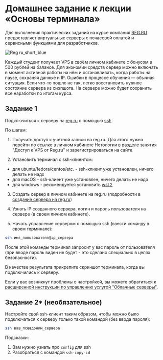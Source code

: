 # Домашнее задание к лекции «Основы терминала»

Для выполнения практических заданий на курсе компания [REG.RU](https://www.reg.ru/) предоставляет виртуальные серверы с почасовой оплатой и сервисными функциями для разработчиков.

![Reg ru_short_blue](https://user-images.githubusercontent.com/64093321/125069997-2be98900-e0c0-11eb-95f0-d6411023a7b0.jpg)

Каждый студент получает VPS в своём личном кабинете с бонусом в 500 рублей на балансе. Для экономии средств сервер можно включать в момент активной работы на нём и останавливать, когда работы на паузе, сохраняя данные и IP. Ошибки в процессе обучения — обычная ситуация. Если что-то пошло не так, легко восстановить нужное состояние сервера из снэпшота. На сервере можно будет сохранить все наработки по итогам курса.

## Задание 1

Подключиться к серверу на [reg.ru](https://www.reg.ru/) с помощью [ssh](https://losst.ru/kak-polzovatsya-ssh).

По шагам:

1. Получить доступ к учетной записи на reg.ru. Для этого нужно перейти по ссылке в личном кабинете Нетологии в разделе занятия "Доступ к VPS от Reg.ru" и зарегистрироваться на сайте. 

2. Установить терминал с ssh-клиентом:

- для ubuntu/fedora/centos/etc. - ssh-клиент уже установлен, ничего делать не надо
- для macOS - ssh-клиент уже установлен, ничего делать не надо
- для windows - рекомендуется установить [wsl 2](https://docs.microsoft.com/ru-ru/windows/wsl/install-win10)

3. Создать сервер в личном кабинете на reg.ru (подробности в [создание сервера на reg.ru](./new-server-reg-ru.md))

4. Узнать IP созданного сервера, логин и пароль пользователя на сервере (в своем личном кабинете).

5. Начать управление сервером с помощью ssh (ввести команду в своем терминале):

```bash
ssh имя_пользователя@ip_сервера
```

После этой команды терминал запросит у вас пароль от пользователя (при вводе пароль виден не будет - это сделано специально в целях безопасности).

В качестве результата прикрепите скриншот терминала, когда вы подключились к серверу.

Если у вас возникнут проблемы с настройкой, вы можете обратиться к [расширенной инструкции по управлению услугой "Облачные серверы"](https://www.reg.ru/support/vps-servery/oblachnie-serveri-vps/usluga-oblachnyye-servery/kak-sozdat-oblachnii-server-vps).

## Задание 2\* (необязательное)

Настройте свой ssh-клиент таким образом, чтобы можно было подключаться к серверу только такой командой (без ввода пароля):

```bash
ssh ваш_псевдоним_сервера
```

Подсказки:

1. Вам нужно узнать про `config` для ssh
2. Разобраться с командой `ssh-copy-id`


